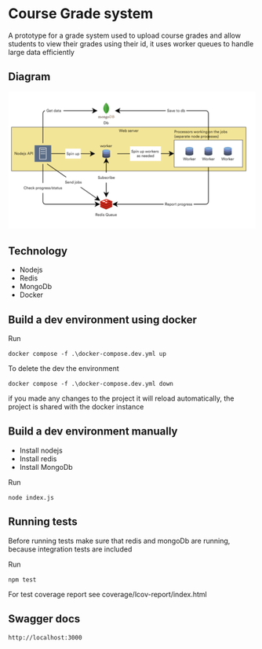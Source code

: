 # Course Grade system

A prototype for a grade system used to upload course grades and allow students to view their grades using their id, it uses worker queues to handle large data efficiently

## Diagram
![img.png](img.png)
## Technology 

- Nodejs
- Redis
- MongoDb
- Docker

## Build a dev environment using docker

Run 
```
docker compose -f .\docker-compose.dev.yml up
```

To delete the dev the environment

```
docker compose -f .\docker-compose.dev.yml down
```

if you made any changes to the project it will reload automatically,
the project is shared with the docker instance

## Build a dev environment manually

- Install nodejs
- Install redis 
- Install MongoDb

Run
```
node index.js
```

## Running tests
Before running tests make sure that redis and mongoDb are running, because integration tests are included

Run
```
npm test
```

For test coverage report 
see coverage/lcov-report/index.html

## Swagger docs
```
http://localhost:3000
```

